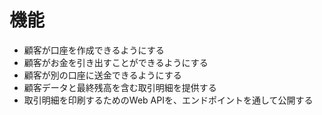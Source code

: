 # 機能
- 顧客が口座を作成できるようにする
- 顧客がお金を引き出すことができるようにする
- 顧客が別の口座に送金できるようにする
- 顧客データと最終残高を含む取引明細を提供する
- 取引明細を印刷するためのWeb APIを、エンドポイントを通して公開する